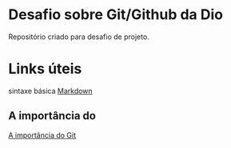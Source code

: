 # Desafio sobre Git/Github da Dio
Repositório criado para desafio de projeto.
# Links úteis
sintaxe básica 
[Markdown](https://www.markdownguide.org/getting-started/)
## A importância do 
[A importância do Git](https://www.hostgator.com.br/blog/git-o-sistema-de-controle/#:~:text=O%20Git%20%C3%A9%20essencial%20em,conflitos%20entre%20as%20altera%C3%A7%C3%B5es%20realizadas.&text=Nesse%20caso%2C%20o%20Git%20permite,a%20vers%C3%A3o%20antiga%20do%20projeto.)


